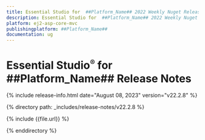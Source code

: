 ```yaml
---
title: Essential Studio for  ##Platform_Name## 2022 Weekly Nuget Release Release Notes  
description: Essential Studio for  ##Platform_Name## 2022 Weekly Nuget Release Release Notes  
platform: ej2-asp-core-mvc
publishingplatform: ##Platform_Name##
documentation: ug
---
```


# Essential Studio<sup style="font-size:70%">&reg;</sup> for  ##Platform_Name##   Release Notes  

{% include release-info.html date="August 08, 2023" version="v22.2.8" %} 

{% directory path: _includes/release-notes/v22.2.8 %}

{% include {{file.url}} %}

{% enddirectory %}



